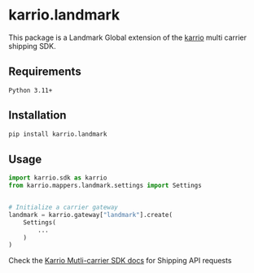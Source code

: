 # karrio.landmark

This package is a Landmark Global extension of the [karrio](https://pypi.org/project/karrio) multi carrier shipping SDK.

## Requirements

`Python 3.11+`

## Installation

```bash
pip install karrio.landmark
```

## Usage

```python
import karrio.sdk as karrio
from karrio.mappers.landmark.settings import Settings


# Initialize a carrier gateway
landmark = karrio.gateway["landmark"].create(
    Settings(
        ...
    )
)
```

Check the [Karrio Mutli-carrier SDK docs](https://docs.karrio.io) for Shipping API requests
